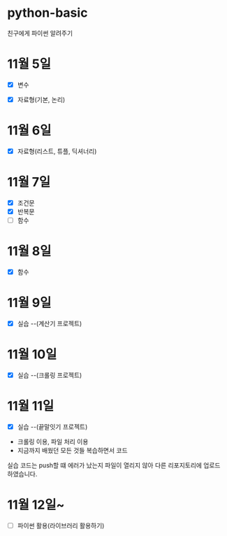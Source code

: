 # python-basic
친구에게 파이썬 알려주기

# 11월 5일

- [x] 변수
- [x] 자료형(기본, 논리)
  
  
# 11월 6일
- [x] 자료형(리스트, 튜플, 딕셔너리)
  
# 11월 7일
- [x] 조건문
- [x] 반복문
- [ ] 함수

# 11월 8일
- [x] 함수

# 11월 9일
- [x] 실습 --(계산기 프로젝트)

# 11월 10일
- [x] 실습 --(크롤링 프로젝트)

# 11월 11일
- [x] 실습 --(끝말잇기 프로젝트)
- 크롤링 이용, 파일 처리 이용
- 지금까지 배웠던 모든 것들 복습하면서 코드 


실습 코드는 push할 떄 에러가 났는지 파일이 열리지 않아 다른 리포지토리에 업로드 하였습니다.

# 11월 12일~

- [ ]  파이썬 활용(라이브러리 활용하기)
